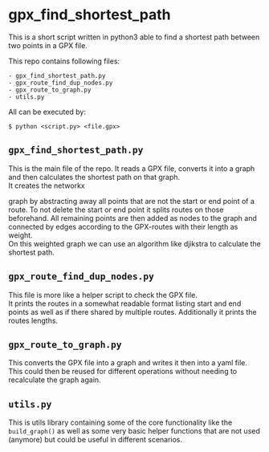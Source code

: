# gpx_find_shortest_path

This is a short script written in python3 able to find a shortest path between
two points in a GPX file.

This repo contains following files:

	- gpx_find_shortest_path.py
	- gpx_route_find_dup_nodes.py
	- gpx_route_to_graph.py
	- utils.py

All can be executed by:
```
$ python <script.py> <file.gpx>
```

## `gpx_find_shortest_path.py`

This is the main file of the repo. It reads a GPX file, converts it into a graph
and then calculates the shortest path on that graph. \
It creates the networkx
<!-- TODO: add link -->
graph by abstracting away all points that are not the start or end point of a
route. To not delete the start or end point it splits routes on those
beforehand. All remaining points are then added as nodes to the graph and
connected by edges according to the GPX-routes with their length as weight. \
On this weighted graph we can use an algorithm like djikstra to calculate the
shortest path.
<!-- TODO: Rewrite to include networkx -->

## `gpx_route_find_dup_nodes.py`

This file is more like a helper script to check the GPX file. \
It prints the routes in a somewhat readable format listing start and end points
as well as if there shared by multiple routes. Additionally it prints the routes
lengths.

## `gpx_route_to_graph.py`

This converts the GPX file into a graph and writes it then into a yaml file.
This could then be reused for different operations without needing to
recalculate the graph again.

## `utils.py`

This is utils library containing some of the core functionality like the
`build_graph()` as well as some very basic helper functions that are not used
(anymore) but could be useful in different scenarios.
